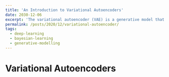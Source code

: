 ```yaml
---
title: 'An Introduction to Variational Autoencoders'
date: 2030-12-06
excerpt: 'The variational autoencoder (VAE) is a generative model that encodes data input in a representative latent space and decodes from that space to reconstruct and sample the data.'
permalink: /posts/2020/12/variational-autoencoder/
tags:
  - deep-learning
  - bayesian-learning
  - generative-modelling
---
```


# Variational Autoencoders